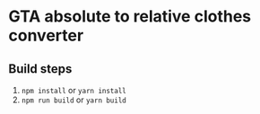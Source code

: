 # GTA absolute to relative clothes converter

## Build steps

1. `npm install` or `yarn install`
2. `npm run build` or `yarn build`